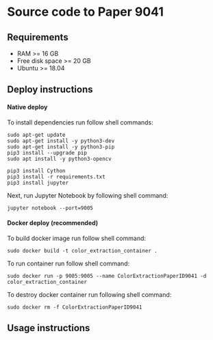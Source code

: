 # Source code to Paper 9041

## Requirements
* RAM >= 16 GB
* Free disk space >= 20 GB
* Ubuntu >= 18.04

## Deploy instructions
#### Native deploy
To install dependencies run follow shell commands:
```shell script
sudo apt-get update
sudo apt-get install -y python3-dev
sudo apt-get install -y python3-pip
pip3 install --upgrade pip
sudo apt install -y python3-opencv

pip3 install Cython
pip3 install -r requirements.txt
pip3 install jupyter
```

Next, run Jupyter Notebook by following shell command:
```shell script
jupyter notebook --port=9005
```

#### Docker deploy (recommended)
To build docker image run follow shell command:
```shell script
sudo docker build -t color_extraction_container .
```

To run container run follow shell command:
```shell script
sudo docker run -p 9005:9005 --name ColorExtractionPaperID9041 -d color_extraction_container
```

To destroy docker container run following shell command:
```shell script
sudo docker rm -f ColorExtractionPaperID9041
```

## Usage instructions
